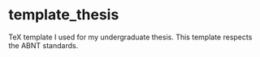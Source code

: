# template_thesis
TeX template I used for my undergraduate thesis. This template respects the ABNT standards.
